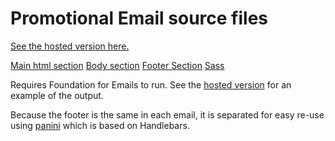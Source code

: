 # Promotional Email source files
[See the hosted version here.](https://jackisbuilding.com/promotionalEmail.html)

[Main html section](https://github.com/GuilloryJ/PromotionalEmail/blob/main/src/layouts/index-layout.html)
[Body section](https://github.com/GuilloryJ/PromotionalEmail/blob/main/src/pages/index.html)
[Footer Section](https://github.com/GuilloryJ/PromotionalEmail/blob/main/src/partials/footerArea.html)
[Sass](https://github.com/GuilloryJ/PromotionalEmail/blob/main/src/assets/scss/_settings.scss)

Requires Foundation for Emails to run. See the [hosted version](https://jackisbuilding.com/promotionalEmail.html) for an example of the output.

Because the footer is the same in each email, it is separated for easy re-use using [panini](https://github.com/foundation/panini) which is based on Handlebars.
